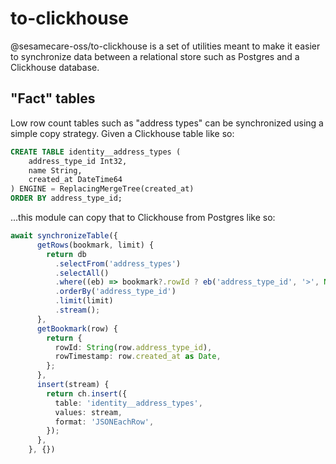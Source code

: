 # to-clickhouse

@sesamecare-oss/to-clickhouse is a set of utilities meant to make it easier to synchronize data between a relational store such as Postgres and a Clickhouse database.

## "Fact" tables

Low row count tables such as "address types" can be synchronized using a simple copy strategy. Given a Clickhouse table like so:

```sql
CREATE TABLE identity__address_types (
    address_type_id Int32,
    name String,
    created_at DateTime64
) ENGINE = ReplacingMergeTree(created_at)
ORDER BY address_type_id;
```

...this module can copy that to Clickhouse from Postgres like so:

```typescript
await synchronizeTable({
      getRows(bookmark, limit) {
        return db
          .selectFrom('address_types')
          .selectAll()
          .where((eb) => bookmark?.rowId ? eb('address_type_id', '>', Number(bookmark.rowId)) : eb.val(true))
          .orderBy('address_type_id')
          .limit(limit)
          .stream();
      },
      getBookmark(row) {
        return {
          rowId: String(row.address_type_id),
          rowTimestamp: row.created_at as Date,
        };
      },
      insert(stream) {
        return ch.insert({
          table: 'identity__address_types',
          values: stream,
          format: 'JSONEachRow',
        });
      },
    }, {})
```
